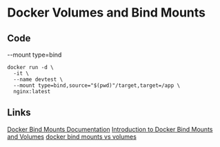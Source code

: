 # Docker Volumes and Bind Mounts



## Code
--mount type=bind
```
docker run -d \
  -it \
  --name devtest \
  --mount type=bind,source="$(pwd)"/target,target=/app \
  nginx:latest

```


## Links
[Docker Bind Mounts Documentation](https://docs.docker.com/storage/bind-mounts/)
[Introduction to Docker Bind Mounts and Volumes](https://4sysops.com/archives/introduction-to-docker-bind-mounts-and-volumes/)
[docker bind mounts vs volumes](https://serverfault.com/questions/996785/docker-volumes-vs-mount-binds-what-are-the-use-cases)